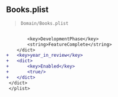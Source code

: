 ## Books.plist

> `Domain/Books.plist`

```diff

 		<key>DevelopmentPhase</key>
 		<string>FeatureComplete</string>
 	</dict>
+	<key>year_in_review</key>
+	<dict>
+		<key>Enabled</key>
+		<true/>
+	</dict>
 </dict>
 </plist>
 

```
